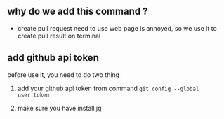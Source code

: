 why do we add this command ?
---
* create pull request need to use web page is annoyed, so we use it to create pull result on terminal

add github api token
---
before use it, you need to do two thing

1. add your github api token from command
  `git config --global user.token`

2. make sure you have install [jq](http://stedolan.github.io/jq/)
